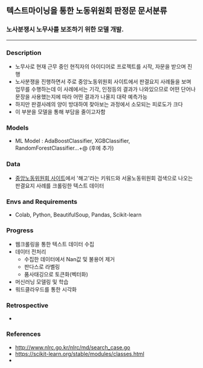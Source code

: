 ## 텍스트마이닝을 통한 노동위원회 판정문 문서분류

### 노사분쟁시 노무사를 보조하기 위한 모델 개발.



---
### Description
- 노무사로 현재 근무 중인 현직자의 아이디어로 프로젝트를 시작, 자문을 받으며 진행
- 노사분쟁을 진행하면서 주로 중앙노동위원회 사이트에서 판결요지 사례들을 보며 업무를 수행하는데 이 사례에서는 기각, 인정등의 결과가 나와있으므로 어떤 단어나 문장을 사용했는지에 따라 어떤 결과가 나올지 대략 예측가능
- 하지만 판결사례의 양이 방대하여 찾아보는 과정에서 소모되는 피로도가 크다
- 이 부분을 모델을 통해 부담을 줄이고자함

### Models  
- ML Model : AdaBoostClassifier, XGBClassifier, RandomForestClassifier...+@ (후에 추가)

### Data
- [중앙노동위원회 사이트](http://www.nlrc.go.kr/nlrc/md/search_case.go)에서 '해고'라는 키워드와 서울노동위원회 검색으로 나오는 판결요지 사례를 크롤링한 텍스트 데이터

### Envs and Requirements
- Colab, Python, BeautifulSoup, Pandas, Scikit-learn

### Progress
- 웹크롤링을 통한 텍스트 데이터 수집
- 데이터 전처리
  - 수집한 데이터에서 Nan값 및 불용어 제거
  - 판다스로 라벨링
  - 품사태깅으로 토큰화(벡터화)
- 머신러닝 모델링 및 학습
- 워드클라우드를 통한 시각화

### Retrospective
-

### References
- http://www.nlrc.go.kr/nlrc/md/search_case.go
- https://scikit-learn.org/stable/modules/classes.html
- 


